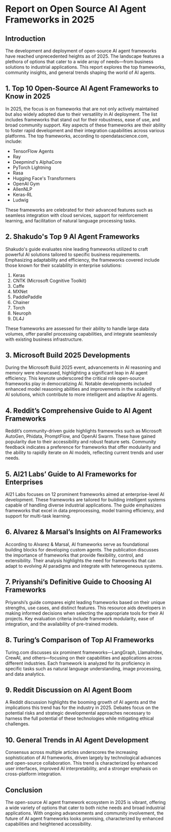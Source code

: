 # Report on Open Source AI Agent Frameworks in 2025

## Introduction
The development and deployment of open-source AI agent frameworks have reached unprecedented heights as of 2025. The landscape features a plethora of options that cater to a wide array of needs—from business solutions to industrial applications. This report explores the top frameworks, community insights, and general trends shaping the world of AI agents.

## 1. Top 10 Open-Source AI Agent Frameworks to Know in 2025
In 2025, the focus is on frameworks that are not only actively maintained but also widely adopted due to their versatility in AI deployment. The list includes frameworks that stand out for their robustness, ease of use, and broad community support. Key aspects of these frameworks are their ability to foster rapid development and their integration capabilities across various platforms. The top frameworks, according to opendatascience.com, include:

- TensorFlow Agents
- Ray
- Deepmind's AlphaCore
- PyTorch Lightning
- Rasa
- Hugging Face's Transformers
- OpenAI Gym
- AllenNLP
- Keras-RL
- Ludwig

These frameworks are celebrated for their advanced features such as seamless integration with cloud services, support for reinforcement learning, and facilitation of natural language processing tasks.

## 2. Shakudo's Top 9 AI Agent Frameworks
Shakudo's guide evaluates nine leading frameworks utilized to craft powerful AI solutions tailored to specific business requirements. Emphasizing adaptability and efficiency, the frameworks covered include those known for their scalability in enterprise solutions:

1. Keras
2. CNTK (Microsoft Cognitive Toolkit)
3. Caffe
4. MXNet
5. PaddlePaddle
6. Chainer
7. Torch
8. Neuroph
9. DL4J

These frameworks are assessed for their ability to handle large data volumes, offer parallel processing capabilities, and integrate seamlessly with existing business infrastructure.

## 3. Microsoft Build 2025 Developments
During the Microsoft Build 2025 event, advancements in AI reasoning and memory were showcased, highlighting a significant leap in AI agent efficiency. This keynote underscored the critical role open-source frameworks play in democratizing AI. Notable developments included enhanced model reasoning abilities and improvements in the scalability of AI solutions, which contribute to more intelligent and adaptive AI agents.

## 4. Reddit’s Comprehensive Guide to AI Agent Frameworks
Reddit’s community-driven guide highlights frameworks such as Microsoft AutoGen, Phidata, PromptFlow, and OpenAI Swarm. These have gained popularity due to their accessibility and robust feature sets. Community feedback indicates a preference for frameworks that offer modularity and the ability to rapidly iterate on AI models, reflecting current trends and user needs.

## 5. AI21 Labs’ Guide to AI Frameworks for Enterprises
AI21 Labs focuses on 12 prominent frameworks aimed at enterprise-level AI development. These frameworks are tailored for building intelligent systems capable of handling diverse industrial applications. The guide emphasizes frameworks that excel in data preprocessing, model training efficiency, and support for multi-task learning.

## 6. Alvarez & Marsal’s Insights on AI Frameworks
According to Alvarez & Marsal, AI frameworks serve as foundational building blocks for developing custom agents. The publication discusses the importance of frameworks that provide flexibility, control, and extensibility. Their analysis highlights the need for frameworks that can adapt to evolving AI paradigms and integrate with heterogeneous systems.

## 7. Priyanshi’s Definitive Guide to Choosing AI Frameworks
Priyanshi’s guide compares eight leading frameworks based on their unique strengths, use cases, and distinct features. This resource aids developers in making informed decisions when selecting the appropriate tools for their AI projects. Key evaluation criteria include framework modularity, ease of integration, and the availability of pre-trained models.

## 8. Turing’s Comparison of Top AI Frameworks
Turing.com discusses six prominent frameworks—LangGraph, LlamaIndex, CrewAI, and others—focusing on their capabilities and applications across different industries. Each framework is analyzed for its proficiency in specific tasks such as natural language understanding, image processing, and data analytics.

## 9. Reddit Discussion on AI Agent Boom
A Reddit discussion highlights the booming growth of AI agents and the implications this trend has for the industry in 2025. Debates focus on the potential risks and strategic developmental approaches necessary to harness the full potential of these technologies while mitigating ethical challenges.

## 10. General Trends in AI Agent Development
Consensus across multiple articles underscores the increasing sophistication of AI frameworks, driven largely by technological advances and open-source collaboration. This trend is characterized by enhanced user interfaces, improved AI interpretability, and a stronger emphasis on cross-platform integration.

## Conclusion
The open-source AI agent framework ecosystem in 2025 is vibrant, offering a wide variety of options that cater to both niche needs and broad industrial applications. With ongoing advancements and community involvement, the future of AI agent frameworks looks promising, characterized by enhanced capabilities and heightened accessibility.